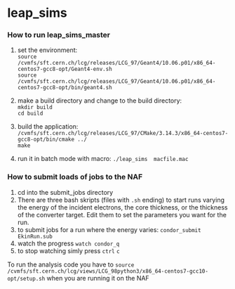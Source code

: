 # leap_sims

### How to run leap_sims_master  
1.  set the environment:  
  `source /cvmfs/sft.cern.ch/lcg/releases/LCG_97/Geant4/10.06.p01/x86_64-centos7-gcc8-opt/Geant4-env.sh`  
  `source /cvmfs/sft.cern.ch/lcg/releases/LCG_97/Geant4/10.06.p01/x86_64-centos7-gcc8-opt/bin/geant4.sh`  

2.  make a build directory and change to the build directory:  
  `mkdir build`  
  `cd build`  

3. build the application:  
  `/cvmfs/sft.cern.ch/lcg/releases/LCG_97/CMake/3.14.3/x86_64-centos7-gcc8-opt/bin/cmake ../`  
  `make`  
4. run it in batch mode with macro:
  `./leap_sims  macfile.mac` 
  
### How to submit loads of jobs to the NAF
1. cd into the submit_jobs directory
2. There are three bash skripts (files with `.sh` ending) to start runs varying the energy of the incident electrons, the core thickness, or the thickness of the converter target. Edit them to set the parameters you want for the run.
3. to submit jobs for a run where the energy varies:
`condor_submit EkinRun.sub`   
4. watch the progress
`watch condor_q`
5. to stop watching simly press `ctrl` `c` 

  
  To run the analysis code you have to
  `source /cvmfs/sft.cern.ch/lcg/views/LCG_98python3/x86_64-centos7-gcc10-opt/setup.sh`
  when you are running it on the NAF
